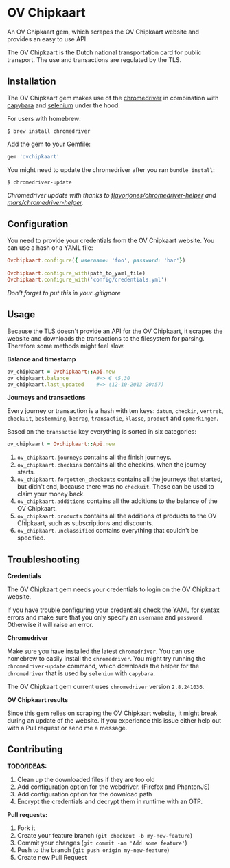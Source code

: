# OV Chipkaart

An OV Chipkaart gem, which scrapes the OV Chipkaart website and provides an easy to use API.

The OV Chipkaart is the Dutch national transportation card for public transport. The use and transactions are regulated by the TLS.


## Installation

The OV Chipkaart gem makes use of the [chromedriver](https://code.google.com/p/chromedriver/) in combination with [capybara](https://github.com/jnicklas/capybara) and [selenium](https://github.com/SeleniumHQ/selenium) under the hood.

For users with homebrew:

    $ brew install chromedriver


Add the gem to your Gemfile:

```ruby
gem 'ovchipkaart'
```

You might need to update the chromedriver after you ran `bundle install`:

    $ chromedriver-update
    
*Chromedriver update with thanks to [flavorjones/chromedriver-helper](https://github.com/flavorjones/chromedriver-helper) and [mars/chromedriver-helper](https://github.com/flavorjones/chromedriver-helper/pull/9).*

## Configuration

You need to provide your credentials from the OV Chipkaart website. You can use a hash or a YAML file:

```ruby
Ovchipkaart.configure({ username: 'foo', password: 'bar'})
    
Ovchipkaart.configure_with(path_to_yaml_file)
Ovchipkaart.configure_with('config/credentials.yml')
```

*Don't forget to put this in your .gitignore*

## Usage

Because the TLS doesn't provide an API for the OV Chipkaart, it scrapes the website and downloads the transactions to the filesystem for parsing. Therefore some methods might feel slow.

**Balance and timestamp**

```ruby
ov_chipkaart = Ovchipkaart::Api.new
ov_chipkaart.balance         #=> € 45,30
ov_chipkaart.last_updated    #=> (12-10-2013 20:57)
```

**Journeys and transactions**

Every journey or transaction is a hash with ten keys: `datum`, `checkin`, `vertrek`, `checkuit`, `bestemming`, `bedrag`, `transactie`, `klasse`, `product` and `opmerkingen`.

Based on the `transactie` key everything is sorted in six categories:

```ruby
ov_chipkaart = Ovchipkaart::Api.new
```

1. `ov_chipkaart.journeys` contains all the finish journeys.
2. `ov_chipkaart.checkins` contains all the checkins, when the journey starts.
3. `ov_chipkaart.forgotten_checkouts` contains all the journeys that started, but didn't end, because there was no `checkuit`. These can be used to claim your money back.
4. `ov_chipkaart.additions` contains all the additions to the balance of the OV Chipkaart.
5. `ov_chipkaart.products` contains all the additions of products to the OV Chipkaart, such as subscriptions and discounts.
6. `ov_chipkaart.unclassified` contains everything that couldn't be specified.

## Troubleshooting

**Credentials**

The OV Chipkaart gem needs your credentials to login on the OV Chipkaart website.

If you have trouble configuring your credentials check the YAML for syntax errors and make sure that you only specify an `username` and `password`. Otherwise it will raise an error.

**Chromedriver**

Make sure you have installed the latest `chromedriver`. You can use homebrew to easily install the `chromedriver`. You might try running the `chromedriver-update` command, which downloads the helper for the `chromedriver` that is used by `selenium` with `capybara`.

The OV Chipkaart gem current uses `chromedriver` version `2.8.241036`.

**OV Chipkaart results**

Since this gem relies on scraping the OV Chipkaart website, it might break during an update of the website. If you experience this issue either help out with a Pull request or send me a message.

## Contributing

**TODO/IDEAS:**

1. Clean up the downloaded files if they are too old
2. Add configuration option for the webdriver. (Firefox and PhantonJS)
3. Add configuration option for the download path
4. Encrypt the credentials and decrypt them in runtime with an OTP.

**Pull requests:**

1. Fork it
2. Create your feature branch (`git checkout -b my-new-feature`)
3. Commit your changes (`git commit -am 'Add some feature'`)
4. Push to the branch (`git push origin my-new-feature`)
5. Create new Pull Request
